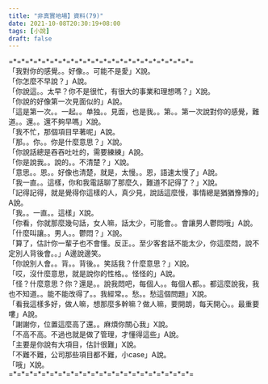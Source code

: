 ```yaml
---
title: "非真實地場】資料(79)"
date: 2021-10-08T20:30:19+08:00
tags: [小說]
draft: false
---
```


=\*=\*=\*=\*=\*=\*=\*=\*=\*=\*=\*=\*=\*=\*=\*=\*=\*=\*=\*=\*=\*=\*=  
「我對你的感覺。。好像。。可能不是愛」X說。  
「你怎麼不早說？」A說。  
「你說這。。太早？你不是很忙，有很大的事業和理想嗎？」X說。  
「你說的好像第一次見面似的」A說。  
「這是第一次。。一起。。单独。。見面，也是我。。第。。第一次說對你的感覺，難道。。還。。還不夠早嗎」X說。  
「我不忙，那個項目早著呢」A說。  
「那。。你。。你是什麼意思？」X說。  
「你說話總是吞吞吐吐的，需要練練」A說。  
「你是說我。。說的。。不清楚？」X說。  
「意思。。恩。。好像也清楚，就是，太慢。。恩，語速太慢了」A說。  
「我一直。。這樣，你和我電話聊了那麼久，難道不記得了？」X說。  
「記得記得，就是覺得你這樣的人，真少見，說話這麼慢，事情總是猶猶豫豫的」A說。  
「我。。一直。。這樣」X說。  
「你看，你就那麼幾句話，女人嘛，話太少，可能會。。會讓男人鬱悶哦」A說。  
「什麼叫讓。。男人。。鬱悶？」X說。  
「算了，估計你一輩子也不會懂。反正。。至少客套話不能太少，你這麼悶，說不定別人背後會。。」A邊說邊笑。  
「你說別人會。。背。。背後。。笑話我？什麼意思？」X說。  
「哎，沒什麼意思，就是說你的性格。。怪怪的」A說。  
「怪？什麼意思？你？還是。。說我悶吧，每個人。。每個人都。。都這麼說我，我也不知道。。能不能改得了。。我經常。。愁。。愁這個問題」X說。  
「看我這樣多好，做人嘛，想那麼多幹嘛？做人嘛，要開朗，每天開心。。最重要嘍」A說。  
「謝謝你，位置這麼高了還。。麻煩你關心我」X說。  
「不高不高。不過也就是做了管理，才懂得這些」A說。  
「主要是你說有大項目，估計很難」X說。  
「不難不難，公司那些項目都不難，小case」A說。  
「哦」X說。  
=\*=\*=\*=\*=\*=\*=\*=\*=\*=\*=\*=\*=\*=\*=\*=\*=\*=\*=\*=\*=\*=\*=  